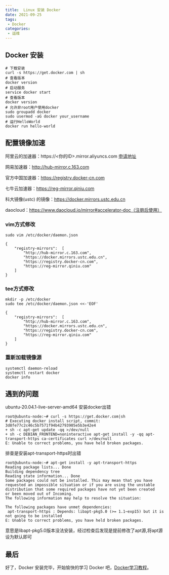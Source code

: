 ```yaml
---
title:  Linux 安装 Docker
date: 2021-09-25
tags:
 - Docker
categories:
 - 运维
---
```


## Docker 安装

```
# 下载安装
curl -s https://get.docker.com | sh
# 查看版本
docker version
# 启动服务
service docker start
# 查看版本
docker version
# 允许非root用户使用docker
sudo groupadd docker
sudo usermod -aG docker your_username
# 运行HelloWorld
docker run hello-world
```

## 配置镜像加速

阿里云的加速器：https://<你的ID>.mirror.aliyuncs.com [申请地址](https://help.aliyun.com/document_detail/60750.html)

网易加速器：http://hub-mirror.c.163.com

官方中国加速器：https://registry.docker-cn.com

七牛云加速器：https://reg-mirror.qiniu.com

科大镜像(ustc) 的镜像：https://docker.mirrors.ustc.edu.cn

daocloud：https://www.daocloud.io/mirror#accelerator-doc（注册后使用）

### vim方式修改

```
sudo vim /etc/docker/daemon.json

{
    "registry-mirrors":  [
        "http://hub-mirror.c.163.com",
        "https://docker.mirrors.ustc.edu.cn",
        "https://registry.docker-cn.com",
        "https://reg-mirror.qiniu.com"
    ]
}
```

### tee方式修改

```
mkdir -p /etc/docker
sudo tee /etc/docker/daemon.json <<-'EOF'

{
    "registry-mirrors":  [
        "http://hub-mirror.c.163.com",
        "https://docker.mirrors.ustc.edu.cn",
        "https://registry.docker-cn.com",
        "https://reg-mirror.qiniu.com"
    ]
}
```

### 重新加载镜像源

```
systemctl daemon-reload
systemctl restart docker
docker info
```

## 遇到的问题

ubuntu-20.04.1-live-server-amd64 安装docker出错

```
root@ubuntu-node:~# curl -s https://get.docker.com|sh
# Executing docker install script, commit: 3d8fe77c2c46c5b7571f94b42793905e5b3e42e4
+ sh -c apt-get update -qq >/dev/null
+ sh -c DEBIAN_FRONTEND=noninteractive apt-get install -y -qq apt-transport-https ca-certificates curl >/dev/null
E: Unable to correct problems, you have held broken packages.
```

排查是安装apt-transport-https时出错

```
root@ubuntu-node:~# apt-get install -y apt-transport-https
Reading package lists... Done
Building dependency tree       
Reading state information... Done
Some packages could not be installed. This may mean that you have
requested an impossible situation or if you are using the unstable
distribution that some required packages have not yet been created
or been moved out of Incoming.
The following information may help to resolve the situation:

The following packages have unmet dependencies:
 apt-transport-https : Depends: libapt-pkg5.0 (>= 1.1~exp15) but it is not going to be installed
E: Unable to correct problems, you have held broken packages.
```
意思是libapt-pkg5.0版本没法安装，经过检查后发现是提前修改了apt源,将apt源设为默认即可

## 最后

好了，Docker 安装完毕，开始愉快的学习 Docker 吧，[Docker学习教程](https://www.runoob.com/docker)。
